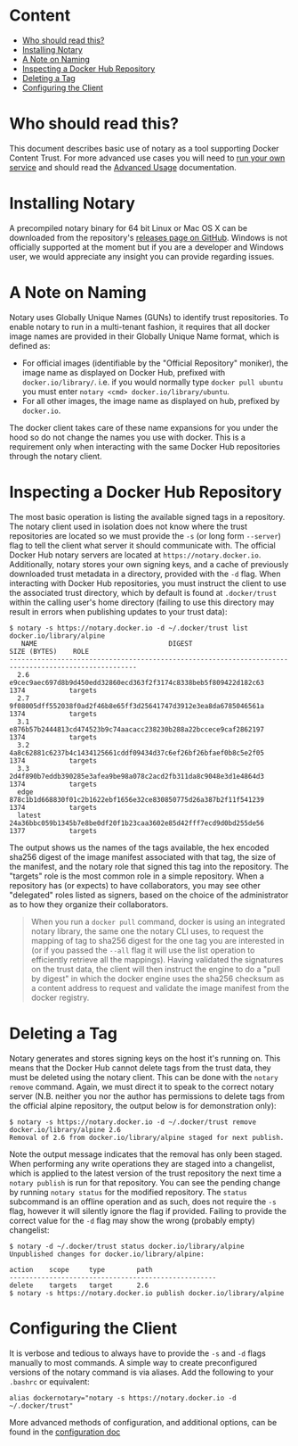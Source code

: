<!--[metadata]>
+++
title = "Getting Started with Notary"
description = "Performing basic operation to use notary in tandem with Docker Content Trust."
keywords = ["docker, notary, notary-client, docker content trust, content trust"]
[menu.main]
parent="mn_notary"
weight=1
+++
<![end-metadata]-->

# Content

- [Who should read this?](#who_should_read_this)
- [Installing Notary](#installing_notary)
- [A Note on Naming](#a_note_on_naming)
- [Inspecting a Docker Hub Repository](#inspecting_a_docker_hub_repository)
- [Deleting a Tag](#deleting_a_tag)
- [Configuring the Client](#configuring_the_client)

# <a name="who_should_read_this">Who should read this?</a>

This document describes basic use of notary as a tool supporting Docker Content Trust. For more advanced use cases you will need to [run your own service](running_a_service.md) and should read the [Advanced Usage](advanced_usage.md) documentation.

# <a name="installing_notary">Installing Notary</a>

A precompiled notary binary for 64 bit Linux or Mac OS X can be downloaded from the repository's [releases page on GitHub](https://github.com/docker/notary/releases). Windows is not officially supported at the moment but if you are a developer and Windows user, we would appreciate any insight you can provide regarding issues.

# <a name="a_note_on_naming">A Note on Naming</a>

Notary uses Globally Unique Names (GUNs) to identify trust repositories. To enable notary to run in a multi-tenant fashion, it requires that all docker image names are provided in their Globally Unique Name format, which is defined as:

- For official images (identifiable by the "Official Repository" moniker), the image name as displayed on Docker Hub, prefixed with `docker.io/library/`. i.e. if you would normally type `docker pull ubuntu` you must enter `notary <cmd> docker.io/library/ubuntu`.
- For all other images, the image name as displayed on hub, prefixed by `docker.io`.

The docker client takes care of these name expansions for you under the hood so do not change the names you use with docker. This is a requirement only when interacting with the same Docker Hub repositories through the notary client.

# <a name="inspecting_a_docker_hub_repository">Inspecting a Docker Hub Repository</a>

The most basic operation is listing the available signed tags in a repository. The notary client used in isolation does not know where the trust repositories are located so we must provide the `-s` (or long form `--server`) flag to tell the client what server it should communicate with. The official Docker Hub notary servers are located at `https://notary.docker.io`. Additionally, notary stores your own signing keys, and a cache of previously downloaded trust metadata in a directory, provided with the `-d` flag. When interacting with Docker Hub repositories, you must instruct the client to use the associated trust directory, which by default is found at `.docker/trust` within the calling user's home directory (failing to use this directory may result in errors when publishing updates to your trust data):

```
$ notary -s https://notary.docker.io -d ~/.docker/trust list docker.io/library/alpine
   NAME                                 DIGEST                                SIZE (BYTES)    ROLE
------------------------------------------------------------------------------------------------------
  2.6      e9cec9aec697d8b9d450edd32860ecd363f2f3174c8338beb5f809422d182c63   1374           targets
  2.7      9f08005dff552038f0ad2f46b8e65ff3d25641747d3912e3ea8da6785046561a   1374           targets
  3.1      e876b57b2444813cd474523b9c74aacacc238230b288a22bccece9caf2862197   1374           targets
  3.2      4a8c62881c6237b4c1434125661cddf09434d37c6ef26bf26bfaef0b8c5e2f05   1374           targets
  3.3      2d4f890b7eddb390285e3afea9be98a078c2acd2fb311da8c9048e3d1e4864d3   1374           targets
  edge     878c1b1d668830f01c2b1622ebf1656e32ce830850775d26a387b2f11f541239   1374           targets
  latest   24a36bbc059b1345b7e8be0df20f1b23caa3602e85d42fff7ecd9d0bd255de56   1377           targets
```

The output shows us the names of the tags available, the hex encoded sha256 digest of the image manifest associated with that tag, the size of the manifest, and the notary role that signed this tag into the repository. The "targets" role is the most common role in a simple repository. When a repository has (or expects) to have collaborators, you may see other "delegated" roles listed as signers, based on the choice of the administrator as to how they organize their collaborators.

> When you run a `docker pull` command, docker is using an integrated notary library, the same one the notary CLI uses, to request the mapping of tag to sha256 digest for the one tag you are interested in (or if you passed the `--all` flag it will use the list operation to efficiently retrieve all the mappings). Having validated the signatures on the trust data, the client will then instruct the engine to do a "pull by digest" in which the docker engine uses the sha256 checksum as a content address to request and validate the image manifest from the docker registry.

# <a name="deleting_a_tag">Deleting a Tag</a>

Notary generates and stores signing keys on the host it's running on. This means that the Docker Hub cannot delete tags from the trust data, they must be deleted using the notary client. This can be done with the `notary remove` command. Again, we must direct it to speak to the correct notary server (N.B. neither you nor the author has permissions to delete tags from the official alpine repository, the output below is for demonstration only):

```
$ notary -s https://notary.docker.io -d ~/.docker/trust remove docker.io/library/alpine 2.6
Removal of 2.6 from docker.io/library/alpine staged for next publish.
```

Note the output message indicates that the removal has only been staged. When performing any write operations they are staged into a changelist, which is applied to the latest version of the trust repository the next time a `notary publish` is run for that repository. You can see the pending change by running `notary status` for the modified repository. The `status` subcommand is an offline operation and as such, does not require the `-s` flag, however it will silently ignore the flag if provided. Failing to provide the correct value for the `-d` flag may show the wrong (probably empty) changelist:

```
$ notary -d ~/.docker/trust status docker.io/library/alpine
Unpublished changes for docker.io/library/alpine:

action    scope     type        path
----------------------------------------------------
delete    targets   target      2.6
$ notary -s https://notary.docker.io publish docker.io/library/alpine
```

# <a name="configuring_the_client">Configuring the Client</a>

It is verbose and tedious to always have to provide the `-s` and `-d` flags manually to most commands. A simple way to create preconfigured versions of the notary command is via aliases. Add the following to your `.bashrc` or equivalent:

```
alias dockernotary="notary -s https://notary.docker.io -d ~/.docker/trust"
```

More advanced methods of configuration, and additional options, can be found in the [configuration doc](configuration.md)
